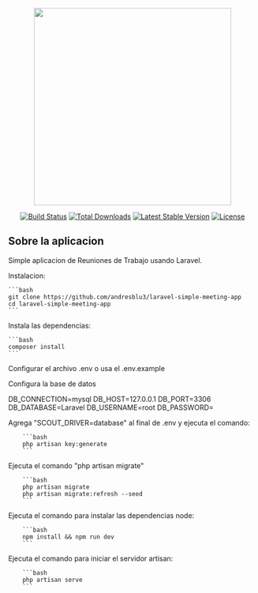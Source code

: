 <p align="center"><a href="https://laravel.com" target="_blank"><img src="https://raw.githubusercontent.com/laravel/art/master/logo-lockup/5%20SVG/2%20CMYK/1%20Full%20Color/laravel-logolockup-cmyk-red.svg" width="400"></a></p>

<p align="center">
<a href="https://travis-ci.org/laravel/framework"><img src="https://travis-ci.org/laravel/framework.svg" alt="Build Status"></a>
<a href="https://packagist.org/packages/laravel/framework"><img src="https://img.shields.io/packagist/dt/laravel/framework" alt="Total Downloads"></a>
<a href="https://packagist.org/packages/laravel/framework"><img src="https://img.shields.io/packagist/v/laravel/framework" alt="Latest Stable Version"></a>
<a href="https://packagist.org/packages/laravel/framework"><img src="https://img.shields.io/packagist/l/laravel/framework" alt="License"></a>
</p>

## Sobre la aplicacion

Simple aplicacion de Reuniones de Trabajo usando Laravel.

Instalacion:
    
    ```bash
    git clone https://github.com/andresblu3/laravel-simple-meeting-app
    cd laravel-simple-meeting-app
    ```

Instala las dependencias:
    
    ```bash
    composer install
    ```

Configurar el archivo .env o usa el .env.example
    
Configura la base de datos

DB_CONNECTION=mysql
DB_HOST=127.0.0.1
DB_PORT=3306
DB_DATABASE=Laravel
DB_USERNAME=root
DB_PASSWORD=

Agrega "SCOUT_DRIVER=database" al final de .env y ejecuta el comando:
        
        ```bash
        php artisan key:generate
        ```


Ejecuta el comando "php artisan migrate"
        
        ```bash
        php artisan migrate
        php artisan migrate:refresh --seed
        ```

Ejecuta el comando para instalar las dependencias node:
        
        ```bash
        npm install && npm run dev
        ```

Ejecuta el comando para iniciar el servidor artisan:
        
        ```bash
        php artisan serve
        ```





    
